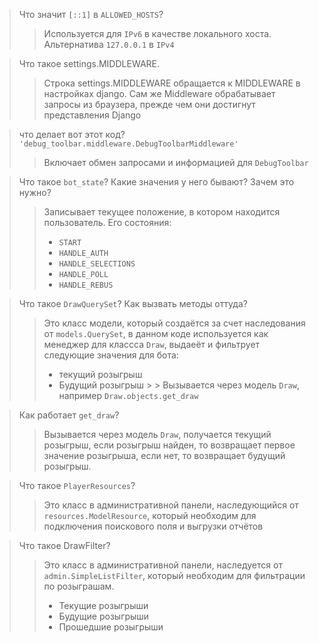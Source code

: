 > Что значит `[::1]` в `ALLOWED_HOSTS`?
>> Используется для `IPv6` в качестве локального хоста. Альтернатива `127.0.0.1` в `IPv4`

> Что такое settings.MIDDLEWARE.
>> Строка settings.MIDDLEWARE обращается к MIDDLEWARE в настройках django.
>> Сам же Middleware обрабатывает запросы из браузера, прежде чем они достигнут представления Django

> что делает вот этот код? `'debug_toolbar.middleware.DebugToolbarMiddleware'`
>> Включает обмен запросами и информацией для `DebugToolbar`

> Что такое `bot_state`? Какие значения у него бывают? Зачем это нужно?
>> Записывает текущее положение, в котором находится пользователь.
> > Его состояния:
>> - `START`
>>- `HANDLE_AUTH`
>>- `HANDLE_SELECTIONS`
>> - `HANDLE_POLL`
>> - `HANDLE_REBUS`

> Что такое `DrawQuerySet`? Как вызвать методы оттуда?
>> Это класс модели, который создаётся за счет наследования от `models.QuerySet`, в данном коде используется как
> > менеджер
> > для классса `Draw`, выдаеёт и фильтрует следующие значения для бота:
>> - текущий розыгрыш
>> - Будущий розыгрыш
     > > Вызывается через модель `Draw`, например `Draw.objects.get_draw`

> Как работает `get_draw`?
>> Вызывается через модель `Draw`, получается текущий розыгрыш, если розыгрыш найден, то возвращает первое значение
> > розыгрыша, если нет, то возвращает будущий розыгрыш.

> Что такое `PlayerResources`?
>> Это класс в административной панели, наследующийся от `resources.ModelResource`, который необходим для подключения
> > поискового поля и выгрузки отчётов

> Что такое DrawFilter?
>> Это класс в административной панели, наследуется от `admin.SimpleListFilter`, который необходим для фильтрации по розыграшам.
>> - Текущие розыгрыши
>> - Будущие розыгрыши
>> - Прошедшие розыгрыши
